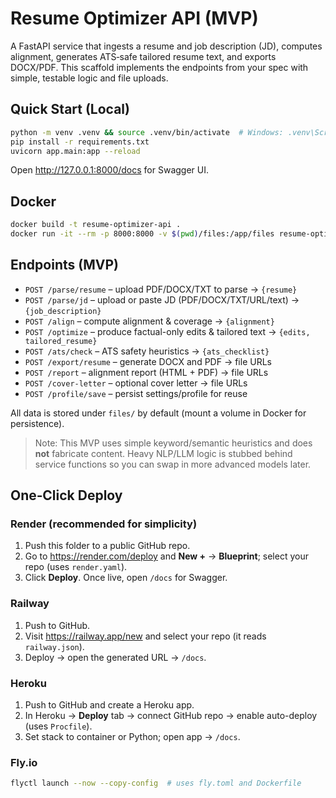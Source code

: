 # Resume Optimizer API (MVP)

A FastAPI service that ingests a resume and job description (JD), computes alignment, generates ATS‑safe tailored resume text, and exports DOCX/PDF. This scaffold implements the endpoints from your spec with simple, testable logic and file uploads.

## Quick Start (Local)

```bash
python -m venv .venv && source .venv/bin/activate  # Windows: .venv\Scripts\activate
pip install -r requirements.txt
uvicorn app.main:app --reload
```

Open http://127.0.0.1:8000/docs for Swagger UI.

## Docker

```bash
docker build -t resume-optimizer-api .
docker run -it --rm -p 8000:8000 -v $(pwd)/files:/app/files resume-optimizer-api
```

## Endpoints (MVP)

- `POST /parse/resume` – upload PDF/DOCX/TXT to parse -> `{resume}`
- `POST /parse/jd` – upload or paste JD (PDF/DOCX/TXT/URL/text) -> `{job_description}`
- `POST /align` – compute alignment & coverage -> `{alignment}`
- `POST /optimize` – produce factual-only edits & tailored text -> `{edits, tailored_resume}`
- `POST /ats/check` – ATS safety heuristics -> `{ats_checklist}`
- `POST /export/resume` – generate DOCX and PDF -> file URLs
- `POST /report` – alignment report (HTML + PDF) -> file URLs
- `POST /cover-letter` – optional cover letter -> file URLs
- `POST /profile/save` – persist settings/profile for reuse

All data is stored under `files/` by default (mount a volume in Docker for persistence).

> Note: This MVP uses simple keyword/semantic heuristics and does **not** fabricate content. Heavy NLP/LLM logic is stubbed behind service functions so you can swap in more advanced models later.

## One‑Click Deploy

### Render (recommended for simplicity)
1. Push this folder to a public GitHub repo.
2. Go to https://render.com/deploy and **New +** → **Blueprint**; select your repo (uses `render.yaml`).
3. Click **Deploy**. Once live, open `/docs` for Swagger.

### Railway
1. Push to GitHub.
2. Visit https://railway.app/new and select your repo (it reads `railway.json`).
3. Deploy → open the generated URL → `/docs`.

### Heroku
1. Push to GitHub and create a Heroku app.
2. In Heroku → **Deploy** tab → connect GitHub repo → enable auto-deploy (uses `Procfile`).
3. Set stack to container or Python; open app → `/docs`.

### Fly.io
```bash
flyctl launch --now --copy-config  # uses fly.toml and Dockerfile
```
